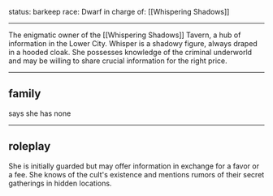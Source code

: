 status: barkeep
race: Dwarf
in charge of: [[Whispering Shadows]]

---

The enigmatic owner of the [[Whispering Shadows]] Tavern, a hub of information in the Lower City. Whisper is a shadowy figure, always draped in a hooded cloak. She possesses knowledge of the criminal underworld and may be willing to share crucial information for the right price.

---

## family

says she has none

---

## roleplay

She is initially guarded but may offer information in exchange for a favor or a fee. She knows of the cult's existence and mentions rumors of their secret gatherings in hidden locations.